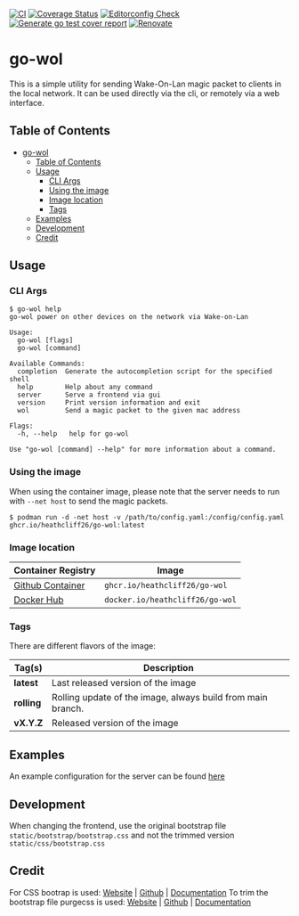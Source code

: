 [![CI](https://github.com/heathcliff26/go-wol/actions/workflows/ci.yaml/badge.svg?event=push)](https://github.com/heathcliff26/go-wol/actions/workflows/ci.yaml)
[![Coverage Status](https://coveralls.io/repos/github/heathcliff26/go-wol/badge.svg)](https://coveralls.io/github/heathcliff26/go-wol)
[![Editorconfig Check](https://github.com/heathcliff26/go-wol/actions/workflows/editorconfig-check.yaml/badge.svg?event=push)](https://github.com/heathcliff26/go-wol/actions/workflows/editorconfig-check.yaml)
[![Generate go test cover report](https://github.com/heathcliff26/go-wol/actions/workflows/go-testcover-report.yaml/badge.svg)](https://github.com/heathcliff26/go-wol/actions/workflows/go-testcover-report.yaml)
[![Renovate](https://github.com/heathcliff26/go-wol/actions/workflows/renovate.yaml/badge.svg)](https://github.com/heathcliff26/go-wol/actions/workflows/renovate.yaml)

# go-wol

This is a simple utility for sending Wake-On-Lan magic packet to clients in the local network.
It can be used directly via the cli, or remotely via a web interface.

## Table of Contents

- [go-wol](#go-wol)
  - [Table of Contents](#table-of-contents)
  - [Usage](#usage)
    - [CLI Args](#cli-args)
    - [Using the image](#using-the-image)
    - [Image location](#image-location)
    - [Tags](#tags)
  - [Examples](#examples)
  - [Development](#development)
  - [Credit](#credit)

## Usage

### CLI Args
```
$ go-wol help
go-wol power on other devices on the network via Wake-on-Lan

Usage:
  go-wol [flags]
  go-wol [command]

Available Commands:
  completion  Generate the autocompletion script for the specified shell
  help        Help about any command
  server      Serve a frontend via gui
  version     Print version information and exit
  wol         Send a magic packet to the given mac address

Flags:
  -h, --help   help for go-wol

Use "go-wol [command] --help" for more information about a command.
```

### Using the image

When using the container image, please note that the server needs to run with `--net host` to send the magic packets.
```
$ podman run -d -net host -v /path/to/config.yaml:/config/config.yaml ghcr.io/heathcliff26/go-wol:latest
```

### Image location

| Container Registry                                                                                     | Image                                      |
| ------------------------------------------------------------------------------------------------------ | ------------------------------------------ |
| [Github Container](https://github.com/users/heathcliff26/packages/container/package/go-wol) | `ghcr.io/heathcliff26/go-wol`   |
| [Docker Hub](https://hub.docker.com/r/heathcliff26/go-wol)                  | `docker.io/heathcliff26/go-wol` |

### Tags

There are different flavors of the image:

| Tag(s)      | Description                                                 |
| ----------- | ----------------------------------------------------------- |
| **latest**  | Last released version of the image                          |
| **rolling** | Rolling update of the image, always build from main branch. |
| **vX.Y.Z**  | Released version of the image                               |

## Examples

An example configuration for the server can be found [here](examples/config.yaml)

## Development

When changing the frontend, use the original bootstrap file `static/bootstrap/bootstrap.css` and not the trimmed version `static/css/bootstrap.css`

## Credit

For CSS bootrap is used: [Website](https://getbootstrap.com/) | [Github](https://github.com/twbs/bootstrap) | [Documentation](https://getbootstrap.com/docs/5.3/getting-started/introduction/)
To trim the bootstrap file purgecss is used: [Website](https://purgecss.com/) | [Github](https://github.com/FullHuman/purgecss) | [Documentation](https://purgecss.com/getting-started.html)
